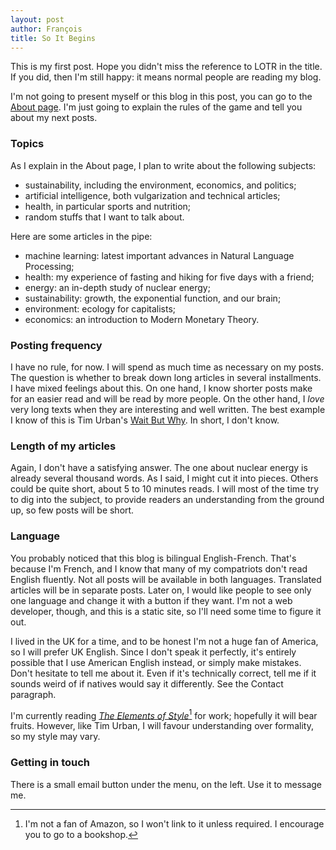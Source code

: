 ```yaml
---
layout: post
author: François
title: So It Begins
---
```


This is my first post. Hope you didn't miss the reference to LOTR in the title. If you did, then I'm still happy: it means normal people are reading my blog.

I'm not going to present myself or this blog in this post, you can go to the [About page](/about/).
I'm just going to explain the rules of the game and tell you about my next posts.

### Topics
As I explain in the About page, I plan to write about the following subjects:
- sustainability, including the environment, economics, and politics;
- artificial intelligence, both vulgarization and technical articles;
- health, in particular sports and nutrition;
- random stuffs that I want to talk about.

Here are some articles in the pipe:
- machine learning: latest important advances in Natural Language Processing;
- health: my experience of fasting and hiking for five days with a friend;
- energy: an in-depth study of nuclear energy;
- sustainability: growth, the exponential function, and our brain;
- environment: ecology for capitalists;
- economics: an introduction to Modern Monetary Theory.

### Posting frequency
I have no rule, for now. I will spend as much time as necessary on my posts. The question is whether to break down long articles in several installments.
I have mixed feelings about this. On one hand, I know shorter posts make for an easier read and will be read by more people.
On the other hand, I *love* very long texts when they are interesting and well written. The best example I know of this is Tim Urban's [Wait But Why](https://waitbutwhy.com/).
In short, I don't know.

### Length of my articles
Again, I don't have a satisfying answer. The one about nuclear energy is already several thousand words. As I said, I might cut it into pieces.
Others could be quite short, about 5 to 10 minutes reads.
I will most of the time try to dig into the subject, to provide readers an understanding from the ground up, so few posts will be short.

### Language
You probably noticed that this blog is bilingual English-French. That's because I'm French, and I know that many of my compatriots don't read English fluently.
Not all posts will be available in both languages. Translated articles will be in separate posts. Later on, I would like people to see only one language and change it with a button if they want.
I'm not a web developer, though, and this is a static site, so I'll need some time to figure it out.

I lived in the UK for a time, and to be honest I'm not a huge fan of America, so I will prefer UK English. Since I don't speak it perfectly, it's entirely possible that I use American English instead, or simply make mistakes. Don't hesitate to tell me about it. Even if it's technically correct, tell me if it sounds weird of if natives would say it differently. See the Contact paragraph.

I'm currently reading [*The Elements of Style*](https://en.wikipedia.org/wiki/The_Elements_of_Style)[^1] for work; hopefully it will bear fruits. However, like Tim Urban, I will favour understanding over formality, so my style may vary.

[^1]: I'm not a fan of Amazon, so I won't link to it unless required. I encourage you to go to a bookshop.

### Getting in touch
There is a small email button under the menu, on the left. Use it to message me.